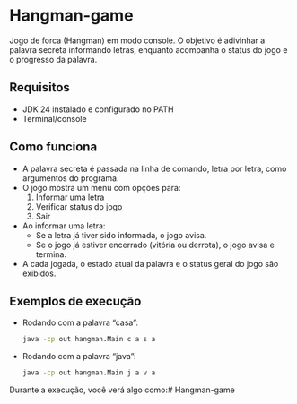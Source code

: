 # Hangman-game

Jogo de forca (Hangman) em modo console. O objetivo é adivinhar a palavra secreta informando letras, enquanto acompanha o status do jogo e o progresso da palavra.

## Requisitos

- JDK 24 instalado e configurado no PATH
- Terminal/console

## Como funciona

- A palavra secreta é passada na linha de comando, letra por letra, como argumentos do programa.
- O jogo mostra um menu com opções para:
    1. Informar uma letra
    2. Verificar status do jogo
    3. Sair
- Ao informar uma letra:
    - Se a letra já tiver sido informada, o jogo avisa.
    - Se o jogo já estiver encerrado (vitória ou derrota), o jogo avisa e termina.
- A cada jogada, o estado atual da palavra e o status geral do jogo são exibidos.

## Exemplos de execução

- Rodando com a palavra “casa”:
  ```bash
  java -cp out hangman.Main c a s a
  ```

- Rodando com a palavra “java”:
  ```bash
  java -cp out hangman.Main j a v a
  ```

Durante a execução, você verá algo como:# Hangman-game
